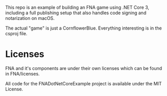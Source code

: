 This repo is an example of building an FNA game using .NET Core 3, including a
full publishing setup that also handles code signing and notarization on macOS.

The actual "game" is just a CornflowerBlue. Everything interesting is in the
csproj file.

# Licenses

FNA and it's components are under their own licenses which can be found in
FNA/licenses.

All code for the FNADotNetCoreExample project is available under the MIT
License.
